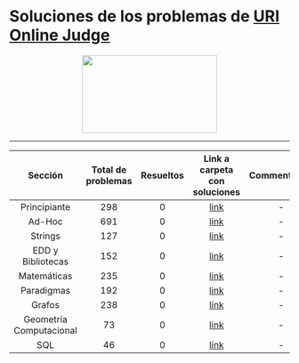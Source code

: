 # Soluciones de los problemas de [URI Online Judge](urionlinejudge.com.br)
<p align="center">
  <img width="242" height="140" src="https://code4solved.files.wordpress.com/2018/09/op.png">
</p>

---
| Sección     | Total de problemas| Resueltos | Link a carpeta con soluciones    | Commentarios |
|  :----:        |    :----:   |           :----:  |            :----:  |             :----:  |  
| Principiante     | 298   | 0 | [link](https://github.com/ProgamacionCompetitivaUTFSM/ProgramacionCompetitivaUSM/tree/master/soluciones/URI/problemas/principiante) | -|
| Ad-Hoc   | 691       | 0 | [link](https://github.com/ProgamacionCompetitivaUTFSM/ProgramacionCompetitivaUSM/tree/master/soluciones/URI/problemas/adhoc) | -|
| Strings   | 127     | 0 |[link](https://github.com/ProgamacionCompetitivaUTFSM/ProgramacionCompetitivaUSM/tree/master/soluciones/URI/problemas/strings)|-|
| EDD y Bibliotecas  | 152    | 0   |[link](https://github.com/ProgamacionCompetitivaUTFSM/ProgramacionCompetitivaUSM/tree/master/soluciones/URI/problemas/edd_y_bibliotecas)| -|
| Matemáticas  | 235     | 0  |[link](https://github.com/ProgamacionCompetitivaUTFSM/ProgramacionCompetitivaUSM/tree/master/soluciones/URI/problemas/matematicas)| -|
| Paradigmas  | 192    | 0 |[link](https://github.com/ProgamacionCompetitivaUTFSM/ProgramacionCompetitivaUSM/tree/master/soluciones/URI/problemas/paradigmas)|-| 
| Grafos | 238    | 0  |[link](https://github.com/ProgamacionCompetitivaUTFSM/ProgramacionCompetitivaUSM/tree/master/soluciones/URI/problemas/grafos)| -|
| Geometría Computacional  | 73      | 0 |[link](https://github.com/ProgamacionCompetitivaUTFSM/ProgramacionCompetitivaUSM/tree/master/soluciones/URI/problemas/geometria_comp)| -|
| SQL  | 46    | 0   |[link](https://github.com/ProgamacionCompetitivaUTFSM/ProgramacionCompetitivaUSM/tree/master/soluciones/URI/problemas/sql)| -|


